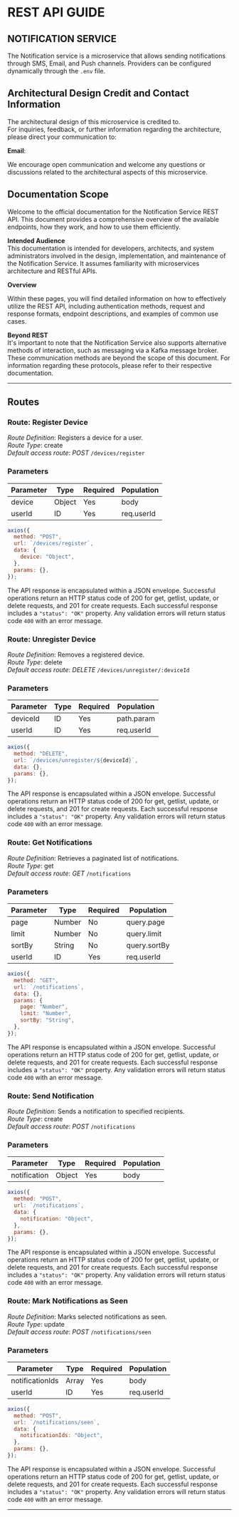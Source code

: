# REST API GUIDE

## NOTIFICATION SERVICE

The Notification service is a microservice that allows sending notifications through SMS, Email, and Push channels. Providers can be configured dynamically through the `.env` file.

## Architectural Design Credit and Contact Information

The architectural design of this microservice is credited to.  
For inquiries, feedback, or further information regarding the architecture, please direct your communication to:

**Email**:

We encourage open communication and welcome any questions or discussions related to the architectural aspects of this microservice.

## Documentation Scope

Welcome to the official documentation for the Notification Service REST API. This document provides a comprehensive overview of the available endpoints, how they work, and how to use them efficiently.

**Intended Audience**  
This documentation is intended for developers, architects, and system administrators involved in the design, implementation, and maintenance of the Notification Service. It assumes familiarity with microservices architecture and RESTful APIs.

**Overview**

Within these pages, you will find detailed information on how to effectively utilize the REST API, including authentication methods, request and response formats, endpoint descriptions, and examples of common use cases.

**Beyond REST**  
It's important to note that the Notification Service also supports alternative methods of interaction, such as messaging via a Kafka message broker. These communication methods are beyond the scope of this document. For information regarding these protocols, please refer to their respective documentation.

---

## Routes

### Route: Register Device

_Route Definition_: Registers a device for a user.  
_Route Type_: create  
_Default access route_: _POST_ `/devices/register`

### Parameters

| Parameter | Type   | Required | Population |
| --------- | ------ | -------- | ---------- |
| device    | Object | Yes      | body       |
| userId    | ID     | Yes      | req.userId |

```js
axios({
  method: "POST",
  url: `/devices/register`,
  data: {
    device: "Object",
  },
  params: {},
});
```

The API response is encapsulated within a JSON envelope. Successful operations return an HTTP status code of 200 for get, getlist, update, or delete requests, and 201 for create requests. Each successful response includes a `"status": "OK"` property. Any validation errors will return status code `400` with an error message.

### Route: Unregister Device

_Route Definition_: Removes a registered device.  
_Route Type_: delete  
_Default access route_: _DELETE_ `/devices/unregister/:deviceId`

### Parameters

| Parameter | Type | Required | Population |
| --------- | ---- | -------- | ---------- |
| deviceId  | ID   | Yes      | path.param |
| userId    | ID   | Yes      | req.userId |

```js
axios({
  method: "DELETE",
  url: `/devices/unregister/${deviceId}`,
  data: {},
  params: {},
});
```

The API response is encapsulated within a JSON envelope. Successful operations return an HTTP status code of 200 for get, getlist, update, or delete requests, and 201 for create requests. Each successful response includes a `"status": "OK"` property. Any validation errors will return status code `400` with an error message.

### Route: Get Notifications

_Route Definition_: Retrieves a paginated list of notifications.  
_Route Type_: get  
_Default access route_: _GET_ `/notifications`

### Parameters

| Parameter | Type   | Required | Population   |
| --------- | ------ | -------- | ------------ |
| page      | Number | No       | query.page   |
| limit     | Number | No       | query.limit  |
| sortBy    | String | No       | query.sortBy |
| userId    | ID     | Yes      | req.userId   |

```js
axios({
  method: "GET",
  url: `/notifications`,
  data: {},
  params: {
    page: "Number",
    limit: "Number",
    sortBy: "String",
  },
});
```

The API response is encapsulated within a JSON envelope. Successful operations return an HTTP status code of 200 for get, getlist, update, or delete requests, and 201 for create requests. Each successful response includes a `"status": "OK"` property. Any validation errors will return status code `400` with an error message.

### Route: Send Notification

_Route Definition_: Sends a notification to specified recipients.  
_Route Type_: create  
_Default access route_: _POST_ `/notifications`

### Parameters

| Parameter    | Type   | Required | Population |
| ------------ | ------ | -------- | ---------- |
| notification | Object | Yes      | body       |

```js
axios({
  method: "POST",
  url: `/notifications`,
  data: {
    notification: "Object",
  },
  params: {},
});
```

The API response is encapsulated within a JSON envelope. Successful operations return an HTTP status code of 200 for get, getlist, update, or delete requests, and 201 for create requests. Each successful response includes a `"status": "OK"` property. Any validation errors will return status code `400` with an error message.

### Route: Mark Notifications as Seen

_Route Definition_: Marks selected notifications as seen.  
_Route Type_: update  
_Default access route_: _POST_ `/notifications/seen`

### Parameters

| Parameter       | Type  | Required | Population |
| --------------- | ----- | -------- | ---------- |
| notificationIds | Array | Yes      | body       |
| userId          | ID    | Yes      | req.userId |

```js
axios({
  method: "POST",
  url: `/notifications/seen`,
  data: {
    notificationIds: "Object",
  },
  params: {},
});
```

The API response is encapsulated within a JSON envelope. Successful operations return an HTTP status code of 200 for get, getlist, update, or delete requests, and 201 for create requests. Each successful response includes a `"status": "OK"` property. Any validation errors will return status code `400` with an error message.

---
